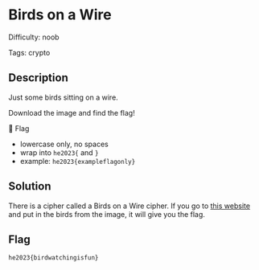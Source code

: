 Birds on a Wire
=============

Difficulty: noob

Tags: crypto

Description
-------------
Just some birds sitting on a wire.

Download the image and find the flag!

🚩 Flag

- lowercase only, no spaces
- wrap into `he2023{` and `}`
- example: `he2023{exampleflagonly}`


Solution
-------------
There is a cipher called a Birds on a Wire cipher.
If you go to [this website](https://www.dcode.fr/birds-on-a-wire-cipher) and put in the birds from the image, it will give you the flag.

Flag
-------------
`he2023{birdwatchingisfun}`